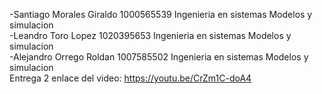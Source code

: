 -Santiago Morales Giraldo 1000565539 Ingenieria en sistemas Modelos y simulacion                                                                   
-Leandro Toro Lopez 1020395653 Ingenieria en sistemas Modelos y simulacion                                                                      
-Alejandro Orrego Roldan 1007585502 Ingenieria en sistemas Modelos y simulacion                                                                
Entrega 2 enlace del video: https://youtu.be/CrZm1C-doA4
